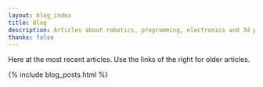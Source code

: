```yaml
---
layout: blog_index
title: Blog
description: Articles about robotics, programming, electronics and 3d printing.
thanks: false
---
```


Here at the most recent articles. Use the links of the right for older articles.

{% include blog_posts.html %}
